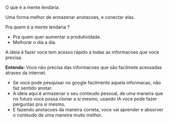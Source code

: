 O que é a mente lendária. 

Uma forma melhor de armazenar anotacoes, e conectar elas. 

Pra quem é a mente lendaria ? 
- Pra quem quer aumentar a produtividade.
- Melhorar o dia a dia. 

A ideia é fazer voce tem acesso rápido a todas as informacoes que voce precisa. 

**Entenda:** Voce não precisa das informacoes que são facilmete acessadas atraves da internet. 
- Se voce pode pesquisar no google facilmente aquela informacao, não faz sentido anotar.
- A ideia aqui é armazenar o seu conteudo pessoal, de uma maneira que no futuro voce possa clonar a sí mesmo, usando IA voce pode fazer perguntas pra sí mesmo. 
- E fazendo anotacoes da maneira correta, voce vai aprender e absorver o conteudo de uma maneira muito melhor. 

